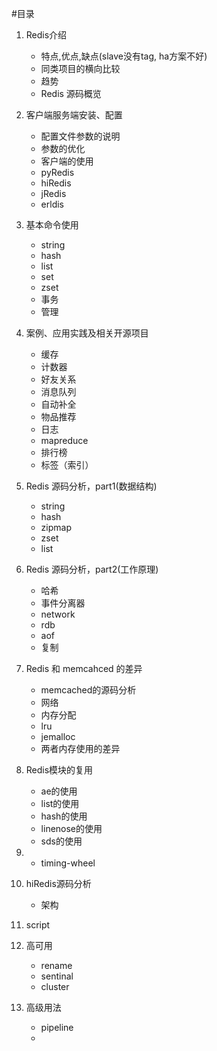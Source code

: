 #目录

1. Redis介绍
	* 特点,优点,缺点(slave没有tag, ha方案不好)
	* 同类项目的横向比较
	* 趋势
    * Redis 源码概览
    
2. 客户端服务端安装、配置
	* 配置文件参数的说明
	* 参数的优化
	* 客户端的使用
	* pyRedis
	* hiRedis
	* jRedis
	* erldis

3. 基本命令使用
	* string
	* hash
	* list
	* set
	* zset
	* 事务
	* 管理

4. 案例、应用实践及相关开源项目
    * 缓存
    * 计数器
    * 好友关系
    * 消息队列
    * 自动补全
    * 物品推荐
    * 日志
    * mapreduce
    * 排行榜
    * 标签（索引）

5. Redis 源码分析，part1(数据结构)
	* string
	* hash
	* zipmap
	* zset
	* list

6. Redis 源码分析，part2(工作原理)
	* 哈希
	* 事件分离器
	* network
	* rdb
	* aof
	* 复制

7. Redis 和 memcahced 的差异
	* memcached的源码分析
	* 网络
	* 内存分配
	* lru
	* jemalloc
	* 两者内存使用的差异

8. Redis模块的复用
	* ae的使用
	* list的使用
	* hash的使用
	* linenose的使用
	* sds的使用

9. 
	* timing-wheel

10. hiRedis源码分析
	* 架构

11. script

12. 高可用
	* rename
	* sentinal
	* cluster

13. 高级用法
	* pipeline
	* 
